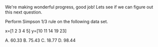 We're making wonderful progress, good job! Lets see if we can figure out 
this next question.

Perform Simpson 1/3 rule on the following data set. 

x=[1 2 3 4 5]
y=[10 11 14 19 23]

A. 60.33
B. 75.43
C. 18.77
D. 98.44
